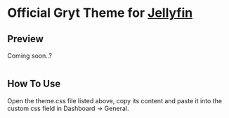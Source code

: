 <h1>Official Gryt Theme for <a href="https://jellyfin.org/">Jellyfin</a></h1>

<h2>Preview</h2>
<p>Coming soon..?</p>
<img src="" alt=""/>

<h2>How To Use</h2>
<p>Open the theme.css file listed above, copy its content and paste it into the custom css field in Dashboard -> General.</p>